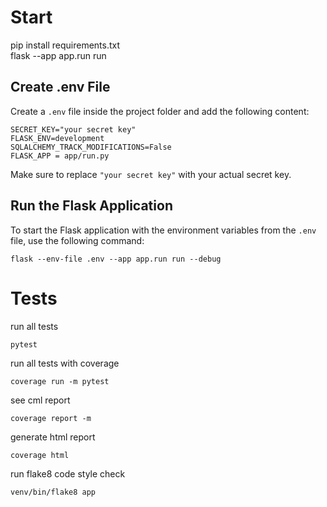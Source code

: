 # Start

pip install requirements.txt <br>
flask --app app.run run

## Create .env File

Create a `.env` file inside the project folder and add the following content:

```shell
SECRET_KEY="your secret key"
FLASK_ENV=development
SQLALCHEMY_TRACK_MODIFICATIONS=False
FLASK_APP = app/run.py
```

Make sure to replace `"your secret key"` with your actual secret key.

##  Run the Flask Application

To start the Flask application with the environment variables from the `.env` file, use the following command:

```shell
flask --env-file .env --app app.run run --debug
```

# Tests

run all tests
```shell
pytest
```

run all tests with coverage
```shell
coverage run -m pytest
```

see cml report

```shell
coverage report -m    
```  

generate html report 

```shell
coverage html
```  

run flake8 code style check

```shell
venv/bin/flake8 app   
```  
